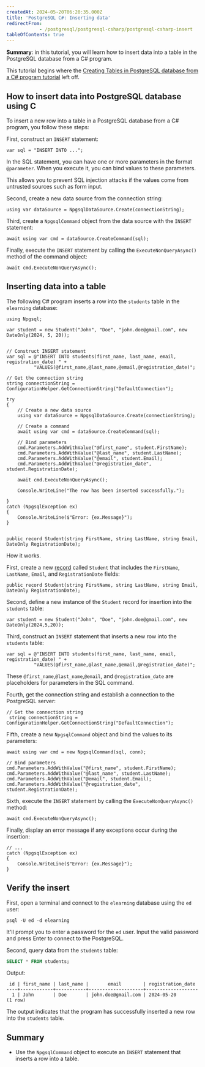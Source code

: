 ```yaml
---
createdAt: 2024-05-20T06:20:35.000Z
title: 'PostgreSQL C#: Inserting data'
redirectFrom: 
            - /postgresql/postgresql-csharp/postgresql-csharp-insert
tableOfContents: true
---
```



**Summary**: in this tutorial, you will learn how to insert data into a table in the PostgreSQL database from a C# program.

This tutorial begins where the [Creating Tables in PostgreSQL database from a C# program tutorial](/postgresql/postgresql-csharp/postgresql-csharp-create-table) left off.

## How to insert data into PostgreSQL database using C

To insert a new row into a table in a PostgreSQL database from a C# program, you follow these steps:

First, construct an `INSERT` statement:

```
var sql = "INSERT INTO ...";
```

In the SQL statement, you can have one or more parameters in the format `@parameter`. When you execute it, you can bind values to these parameters.

This allows you to prevent SQL injection attacks if the values come from untrusted sources such as form input.

Second, create a new data source from the connection string:

```
using var dataSource = NpgsqlDataSource.Create(connectionString);
```

Third, create a `NpgsqlCommand` object from the data source with the `INSERT` statement:

```
await using var cmd = dataSource.CreateCommand(sql);
```

Finally, execute the `INSERT` statement by calling the `ExecuteNonQueryAsync()` method of the command object:

```
await cmd.ExecuteNonQueryAsync();
```

## Inserting data into a table

The following C# program inserts a row into the `students` table in the `elearning` database:

```
using Npgsql;

var student = new Student("John", "Doe", "john.doe@gmail.com", new DateOnly(2024, 5, 20));


// Construct INSERT statement
var sql = @"INSERT INTO students(first_name, last_name, email, registration_date) " +
          "VALUES(@first_name,@last_name,@email,@registration_date)";

// Get the connection string
string connectionString = ConfigurationHelper.GetConnectionString("DefaultConnection");

try
{
    // Create a new data source
    using var dataSource = NpgsqlDataSource.Create(connectionString);

    // Create a command
    await using var cmd = dataSource.CreateCommand(sql);

    // Bind parameters
    cmd.Parameters.AddWithValue("@first_name", student.FirstName);
    cmd.Parameters.AddWithValue("@last_name", student.LastName);
    cmd.Parameters.AddWithValue("@email", student.Email);
    cmd.Parameters.AddWithValue("@registration_date", student.RegistrationDate);

    await cmd.ExecuteNonQueryAsync();

    Console.WriteLine("The row has been inserted successfully.");

}
catch (NpgsqlException ex)
{
    Console.WriteLine($"Error: {ex.Message}");
}


public record Student(string FirstName, string LastName, string Email, DateOnly RegistrationDate);
```

How it works.

First, create a new [record](https://www.csharptutorial.net/csharp-tutorial/csharp-record/) called `Student` that includes the `FirstName`, `LastName`, `Email`, and `RegistrationDate` fields:

```
public record Student(string FirstName, string LastName, string Email, DateOnly RegistrationDate);
```

Second, define a new instance of the `Student` record for insertion into the `students` table:

```
var student = new Student("John", "Doe", "john.doe@gmail.com", new DateOnly(2024,5,20));
```

Third, construct an `INSERT` statement that inserts a new row into the `students` table:

```
var sql = @"INSERT INTO students(first_name, last_name, email, registration_date) " +
          "VALUES(@first_name,@last_name,@email,@registration_date)";
```

These `@first_name`,`@last_name`,`@email`, and `@registration_date` are placeholders for parameters in the SQL command.

Fourth, get the connection string and establish a connection to the PostgreSQL server:

```
// Get the connection string
 string connectionString = ConfigurationHelper.GetConnectionString("DefaultConnection");
```

Fifth, create a new `NpgsqlCommand` object and bind the values to its parameters:

```
await using var cmd = new NpgsqlCommand(sql, conn);

// Bind parameters
cmd.Parameters.AddWithValue("@first_name", student.FirstName);
cmd.Parameters.AddWithValue("@last_name", student.LastName);
cmd.Parameters.AddWithValue("@email", student.Email);
cmd.Parameters.AddWithValue("@registration_date", student.RegistrationDate);
```

Sixth, execute the `INSERT` statement by calling the `ExecuteNonQueryAsync()` method:

```
await cmd.ExecuteNonQueryAsync();
```

Finally, display an error message if any exceptions occur during the insertion:

```
// ...
catch (NpgsqlException ex)
{
    Console.WriteLine($"Error: {ex.Message}");
}
```

## Verify the insert

First, open a terminal and connect to the `elearning` database using the `ed` user:

```
psql -U ed -d elearning
```

It'll prompt you to enter a password for the `ed` user. Input the valid password and press Enter to connect to the PostgreSQL.

Second, query data from the `students` table:

```sql
SELECT * FROM students;
```

Output:

```
 id | first_name | last_name |       email        | registration_date
----+------------+-----------+--------------------+-------------------
  1 | John       | Doe       | john.doe@gmail.com | 2024-05-20
(1 row)
```

The output indicates that the program has successfully inserted a new row into the `students` table.

## Summary

- Use the `NpgsqlCommand` object to execute an `INSERT` statement that inserts a row into a table.
